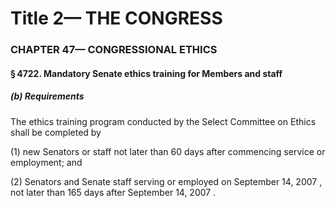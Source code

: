 
# Title 2— THE CONGRESS
### CHAPTER 47— CONGRESSIONAL ETHICS
#### § 4722. Mandatory Senate ethics training for Members and staff
##### (b) Requirements

The ethics training program conducted by the Select Committee on Ethics shall be completed by

(1) new Senators or staff not later than 60 days after commencing service or employment; and

(2) Senators and Senate staff serving or employed on September 14, 2007 , not later than 165 days after September 14, 2007 .
